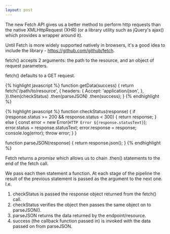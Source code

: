 ```yaml
---
layout: post
---
```

The new Fetch API gives us a better method to perform http requests than the native XMLHttpRequest (XHR) (or a library utility such as jQuery's ajax() which provides a wrapper around it).

Until Fetch is more widely supported natively in browsers, it's a good idea to include the library - https://github.com/github/fetch.

fetch() accepts 2 arguments: the path to the resource, and an object of request parameters.

fetch() defaults to a GET request.

{% highlight javascript %}
function getData(success) {
	return fetch('/path/to/resource', {
	  headers: {
	    Accept: 'application/json',
	  },
	}).then(checkStatus)
	  .then(parseJSON)
	  .then(success);
}
{% endhighlight %}

{% highlight javascript %}
function checkStatus(response) {
	if (response.status >= 200 && response.status < 300) {
  		return response;
	} else {
		const error = new Error(`HTTP Error ${response.statusText}`);
		error.status = response.statusText;
		error.response = response;
		console.log(error);
		throw error;
	}
}

function parseJSON(response) {
	return response.json();
}
{% endhighlight %}

Fetch returns a *promise* which allows us to chain .then() statements to the end of the fetch call.

We pass each then statement a function. At each stage of the pipeline the result of the previous statement is passed as the argument to the next one. I.e.

1. checkStatus is passed the response object returned from the fetch() call.
2. checkStatus verifies the object then passes the same object on to parseJSON().
3. parseJSON returns the data returned by the endpoint/resource.
4. success (the callback function passed in) is invoked with the data passed on from parseJSON.